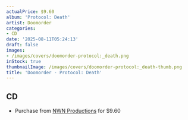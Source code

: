 ```yaml
---
actualPrice: $9.60
album: 'Protocol: Death'
artist: Doomorder
categories:
- CD
date: '2025-08-11T05:24:13'
draft: false
images:
- /images/covers/doomorder-protocol:_death.png
inStock: true
thumbnailImage: /images/covers/doomorder-protocol:_death-thumb.png
title: 'Doomorder - Protocol: Death'
---
```


## CD
* Purchase from [NWN Productions](http://shop.nwnprod.com/index.php?route=product/product&path=93&product_id=41284&sort=pd.name&order=ASC) for $9.60
